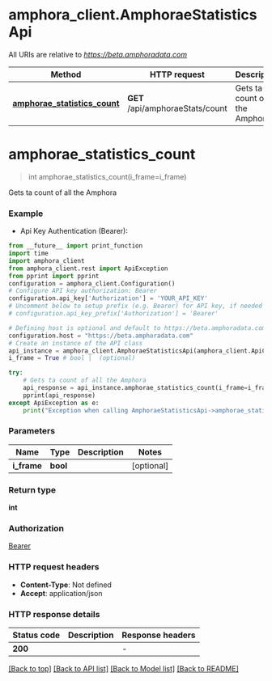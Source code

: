 # amphora_client.AmphoraeStatisticsApi

All URIs are relative to *https://beta.amphoradata.com*

Method | HTTP request | Description
------------- | ------------- | -------------
[**amphorae_statistics_count**](AmphoraeStatisticsApi.md#amphorae_statistics_count) | **GET** /api/amphoraeStats/count | Gets ta count of all the Amphora


# **amphorae_statistics_count**
> int amphorae_statistics_count(i_frame=i_frame)

Gets ta count of all the Amphora

### Example

* Api Key Authentication (Bearer):
```python
from __future__ import print_function
import time
import amphora_client
from amphora_client.rest import ApiException
from pprint import pprint
configuration = amphora_client.Configuration()
# Configure API key authorization: Bearer
configuration.api_key['Authorization'] = 'YOUR_API_KEY'
# Uncomment below to setup prefix (e.g. Bearer) for API key, if needed
# configuration.api_key_prefix['Authorization'] = 'Bearer'

# Defining host is optional and default to https://beta.amphoradata.com
configuration.host = "https://beta.amphoradata.com"
# Create an instance of the API class
api_instance = amphora_client.AmphoraeStatisticsApi(amphora_client.ApiClient(configuration))
i_frame = True # bool |  (optional)

try:
    # Gets ta count of all the Amphora
    api_response = api_instance.amphorae_statistics_count(i_frame=i_frame)
    pprint(api_response)
except ApiException as e:
    print("Exception when calling AmphoraeStatisticsApi->amphorae_statistics_count: %s\n" % e)
```

### Parameters

Name | Type | Description  | Notes
------------- | ------------- | ------------- | -------------
 **i_frame** | **bool**|  | [optional] 

### Return type

**int**

### Authorization

[Bearer](../README.md#Bearer)

### HTTP request headers

 - **Content-Type**: Not defined
 - **Accept**: application/json

### HTTP response details
| Status code | Description | Response headers |
|-------------|-------------|------------------|
**200** |  |  -  |

[[Back to top]](#) [[Back to API list]](../README.md#documentation-for-api-endpoints) [[Back to Model list]](../README.md#documentation-for-models) [[Back to README]](../README.md)

